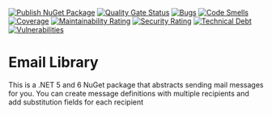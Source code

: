 [![Publish NuGet Package](https://github.com/nikneem/email/actions/workflows/deploy-nuget.yml/badge.svg)](https://github.com/nikneem/email/actions/workflows/deploy-nuget.yml)
[![Quality Gate Status](https://sonarcloud.io/api/project_badges/measure?project=nikneem_email&metric=alert_status)](https://sonarcloud.io/summary/new_code?id=nikneem_email)
[![Bugs](https://sonarcloud.io/api/project_badges/measure?project=nikneem_email&metric=bugs)](https://sonarcloud.io/summary/new_code?id=nikneem_email)
[![Code Smells](https://sonarcloud.io/api/project_badges/measure?project=nikneem_email&metric=code_smells)](https://sonarcloud.io/summary/new_code?id=nikneem_email)
[![Coverage](https://sonarcloud.io/api/project_badges/measure?project=nikneem_email&metric=coverage)](https://sonarcloud.io/summary/new_code?id=nikneem_email)
[![Maintainability Rating](https://sonarcloud.io/api/project_badges/measure?project=nikneem_email&metric=sqale_rating)](https://sonarcloud.io/summary/new_code?id=nikneem_email)
[![Security Rating](https://sonarcloud.io/api/project_badges/measure?project=nikneem_email&metric=security_rating)](https://sonarcloud.io/summary/new_code?id=nikneem_email)
[![Technical Debt](https://sonarcloud.io/api/project_badges/measure?project=nikneem_email&metric=sqale_index)](https://sonarcloud.io/summary/new_code?id=nikneem_email)
[![Vulnerabilities](https://sonarcloud.io/api/project_badges/measure?project=nikneem_email&metric=vulnerabilities)](https://sonarcloud.io/summary/new_code?id=nikneem_email)

# Email Library

This is a .NET 5 and 6 NuGet package that abstracts sending mail messages for you. You can create message definitions with multiple recipients and add substitution fields for each recipient

